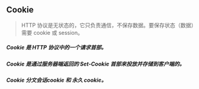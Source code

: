 ## Cookie
> HTTP 协议是无状态的，它只负责通信，不保存数据。要保存状态（数据）需要 cookie 或 session。

##### Cookie 是 HTTP 协议中的一个请求首部。
##### Cookie 是通过服务器端返回的 Set-Cookie 首部来投放并存储到客户端的。
##### Cookie 分文会话cookie 和 永久 cookie。

